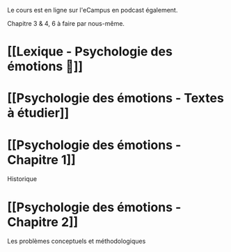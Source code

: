 Le cours est en ligne sur l'eCampus en podcast également.

Chapitre 3 & 4, 6 à faire par nous-même.

# [[Lexique - Psychologie des émotions 📖]]

# [[Psychologie des émotions - Textes à étudier]]

# [[Psychologie des émotions - Chapitre 1]]
Historique
# [[Psychologie des émotions - Chapitre 2]]
Les problèmes conceptuels et méthodologiques


